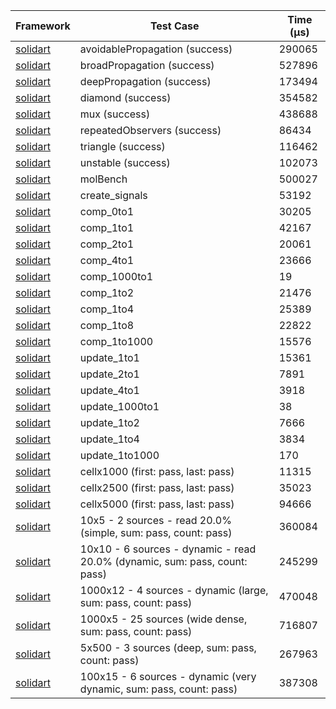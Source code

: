 | Framework | Test Case | Time (μs) |
| --- | --- | --- |
| [solidart](https://github.com/nank1ro/solidart) | avoidablePropagation (success) | 290065 |
| [solidart](https://github.com/nank1ro/solidart) | broadPropagation (success) | 527896 |
| [solidart](https://github.com/nank1ro/solidart) | deepPropagation (success) | 173494 |
| [solidart](https://github.com/nank1ro/solidart) | diamond (success) | 354582 |
| [solidart](https://github.com/nank1ro/solidart) | mux (success) | 438688 |
| [solidart](https://github.com/nank1ro/solidart) | repeatedObservers (success) | 86434 |
| [solidart](https://github.com/nank1ro/solidart) | triangle (success) | 116462 |
| [solidart](https://github.com/nank1ro/solidart) | unstable (success) | 102073 |
| [solidart](https://github.com/nank1ro/solidart) | molBench | 500027 |
| [solidart](https://github.com/nank1ro/solidart) | create_signals | 53192 |
| [solidart](https://github.com/nank1ro/solidart) | comp_0to1 | 30205 |
| [solidart](https://github.com/nank1ro/solidart) | comp_1to1 | 42167 |
| [solidart](https://github.com/nank1ro/solidart) | comp_2to1 | 20061 |
| [solidart](https://github.com/nank1ro/solidart) | comp_4to1 | 23666 |
| [solidart](https://github.com/nank1ro/solidart) | comp_1000to1 | 19 |
| [solidart](https://github.com/nank1ro/solidart) | comp_1to2 | 21476 |
| [solidart](https://github.com/nank1ro/solidart) | comp_1to4 | 25389 |
| [solidart](https://github.com/nank1ro/solidart) | comp_1to8 | 22822 |
| [solidart](https://github.com/nank1ro/solidart) | comp_1to1000 | 15576 |
| [solidart](https://github.com/nank1ro/solidart) | update_1to1 | 15361 |
| [solidart](https://github.com/nank1ro/solidart) | update_2to1 | 7891 |
| [solidart](https://github.com/nank1ro/solidart) | update_4to1 | 3918 |
| [solidart](https://github.com/nank1ro/solidart) | update_1000to1 | 38 |
| [solidart](https://github.com/nank1ro/solidart) | update_1to2 | 7666 |
| [solidart](https://github.com/nank1ro/solidart) | update_1to4 | 3834 |
| [solidart](https://github.com/nank1ro/solidart) | update_1to1000 | 170 |
| [solidart](https://github.com/nank1ro/solidart) | cellx1000 (first: pass, last: pass) | 11315 |
| [solidart](https://github.com/nank1ro/solidart) | cellx2500 (first: pass, last: pass) | 35023 |
| [solidart](https://github.com/nank1ro/solidart) | cellx5000 (first: pass, last: pass) | 94666 |
| [solidart](https://github.com/nank1ro/solidart) | 10x5 - 2 sources - read 20.0% (simple, sum: pass, count: pass) | 360084 |
| [solidart](https://github.com/nank1ro/solidart) | 10x10 - 6 sources - dynamic - read 20.0% (dynamic, sum: pass, count: pass) | 245299 |
| [solidart](https://github.com/nank1ro/solidart) | 1000x12 - 4 sources - dynamic (large, sum: pass, count: pass) | 470048 |
| [solidart](https://github.com/nank1ro/solidart) | 1000x5 - 25 sources (wide dense, sum: pass, count: pass) | 716807 |
| [solidart](https://github.com/nank1ro/solidart) | 5x500 - 3 sources (deep, sum: pass, count: pass) | 267963 |
| [solidart](https://github.com/nank1ro/solidart) | 100x15 - 6 sources - dynamic (very dynamic, sum: pass, count: pass) | 387308 |
